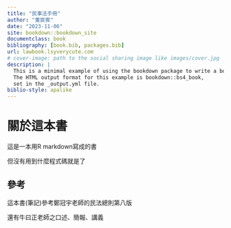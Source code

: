 ```yaml
--- 
title: "民事法手冊"
author: "董宸賓"
date: "2023-11-06"
site: bookdown::bookdown_site
documentclass: book
bibliography: [book.bib, packages.bib]
url: lawbook.lsyverycute.com
# cover-image: path to the social sharing image like images/cover.jpg
description: |
  This is a minimal example of using the bookdown package to write a book.
  The HTML output format for this example is bookdown::bs4_book,
  set in the _output.yml file.
biblio-style: apalike
---
```


# 關於這本書

這是一本用R markdown寫成的書

但沒有用到什麼程式碼就是了

## 參考

這本書(筆記)參考鄭冠宇老師的民法總則第八版

還有牛曰正老師之口述、簡報、講義




